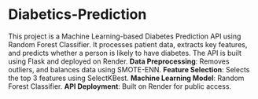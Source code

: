 # Diabetics-Prediction
This project is a Machine Learning-based Diabetes Prediction API using Random Forest Classifier. It processes patient data, extracts key features, and predicts whether a person is likely to have diabetes. The API is built using Flask and deployed on Render.
**Data Preprocessing**: Removes outliers, and balances data using SMOTE-ENN.
**Feature Selection**: Selects the top 3 features using SelectKBest.
**Machine Learning Model**: Random Forest Classifier.
**API Deployment**: Built on Render for public access.

